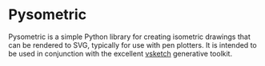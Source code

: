 # Pysometric

Pysometric is a simple Python library for creating isometric drawings that can be rendered to SVG, typically for use with pen plotters. It is intended to be used in conjunction with the excellent [vsketch](https://github.com/abey79/vsketch/) generative toolkit.

